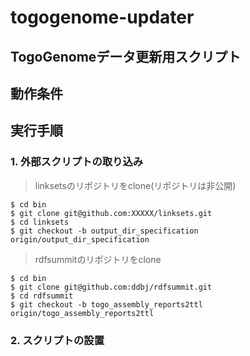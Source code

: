 # togogenome-updater
## TogoGenomeデータ更新用スクリプト

## 動作条件

## 実行手順
### 1. 外部スクリプトの取り込み
> linksetsのリポジトリをclone(リポジトリは非公開)
````
$ cd bin
$ git clone git@github.com:XXXXX/linksets.git
$ cd linksets
$ git checkout -b output_dir_specification origin/output_dir_specification
````
> rdfsummitのリポジトリをclone
````
$ cd bin
$ git clone git@github.com:ddbj/rdfsummit.git
$ cd rdfsummit
$ git checkout -b togo_assembly_reports2ttl origin/togo_assembly_reports2ttl 
````
### 2. スクリプトの設置
